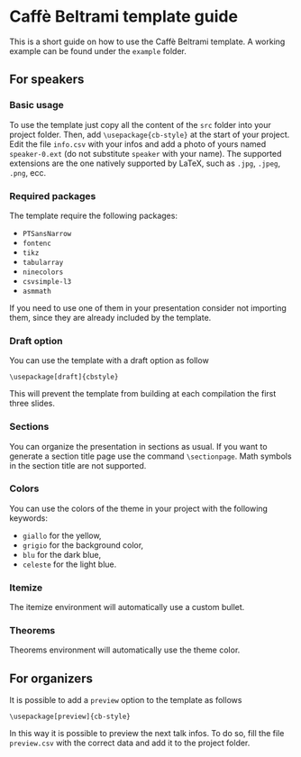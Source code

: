 # Caffè Beltrami template guide

This is a short guide on how to use the Caffè Beltrami template. A working example can be found under the `example` folder.

## For speakers

### Basic usage

To use the template just copy all the content of the `src` folder into your project folder. Then, add `\usepackage{cb-style}` at the start of your project. Edit the file `info.csv` with your infos and add a photo of yours named `speaker-0.ext` (do not substitute `speaker` with your name). The supported extensions are the one natively supported by LaTeX, such as `.jpg`, `.jpeg`, `.png`, ecc.

### Required packages

The template require the following packages:
- `PTSansNarrow`
- `fontenc`
- `tikz`
- `tabularray`
- `ninecolors`
- `csvsimple-l3`
- `asmmath`

If you need to use one of them in your presentation consider not importing them, since they are already included by the template.

### Draft option

You can use the template with a draft option as follow
```
\usepackage[draft]{cbstyle}
```
This will prevent the template from building at each compilation the first three slides.

### Sections

You can organize the presentation in sections as usual. If you want to generate a section title page use the command `\sectionpage`. Math symbols in the section title are not supported.

### Colors

You can use the colors of the theme in your project with the following keywords:
- `giallo` for the yellow,
- `grigio` for the background color,
- `blu` for the dark blue,
- `celeste` for the light blue.

### Itemize

The itemize environment will automatically use a custom bullet.

### Theorems

Theorems environment will automatically use the theme color.

## For organizers

It is possible to add a `preview` option to the template as follows
```
\usepackage[preview]{cb-style}
```
In this way it is possible to preview the next talk infos. To do so, fill the file `preview.csv` with the correct data and add it to the project folder.
